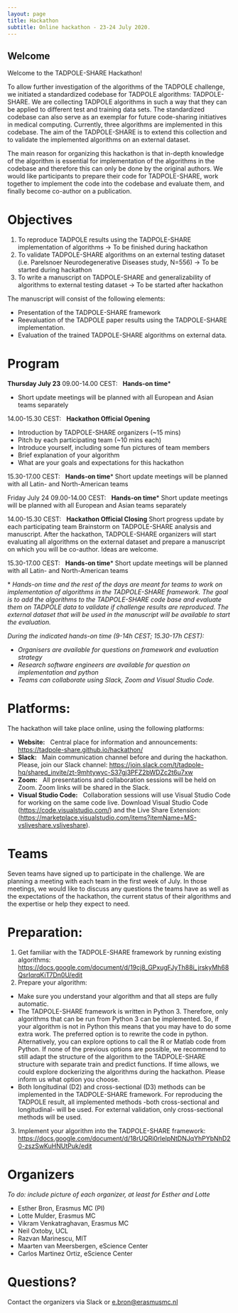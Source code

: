 ```yaml
---
layout: page
title: Hackathon
subtitle: Online hackathon - 23-24 July 2020.
---
```


## Welcome
Welcome to the TADPOLE-SHARE Hackathon! 

To allow further investigation of the algorithms of the TADPOLE challenge, we initiated a standardized codebase for TADPOLE algorithms: TADPOLE-SHARE. We are collecting TADPOLE algorithms in such a way that they can be applied to different test and training data sets. The standardized codebase can also serve as an exemplar for future code-sharing initiatives in medical computing. Currently, three algorithms are implemented in this codebase. The aim of the TADPOLE-SHARE is to extend this collection and to validate the implemented algorithms on an external dataset. 

The main reason for organizing this hackathon is that in-depth knowledge of the algorithm is essential for implementation of the algorithms in the codebase and therefore this can only be done by the original authors. We would like participants to prepare their code for TADPOLE-SHARE, work together to implement the code into the codebase and evaluate them, and finally become co-author on a publication.

# Objectives
1. To reproduce TADPOLE results using the TADPOLE-SHARE implementation of algorithms -> To be finished during hackathon
2. To validate TADPOLE-SHARE algorithms on an external testing dataset (i.e. Parelsnoer Neurodegenerative Diseases study, N=556) -> To be started during hackathon
3. To write a manuscript on TADPOLE-SHARE and generalizability of algorithms to external testing dataset -> To be started after hackathon

The manuscript will consist of the following elements:
* Presentation of the TADPOLE-SHARE framework
* Reevaluation of the TADPOLE paper results using the TADPOLE-SHARE implementation.
* Evaluation of the trained TADPOLE-SHARE algorithms on external data.

# Program
**Thursday July 23**
09.00-14.00 CEST:   **Hands-on time**\*
- Short update meetings will be planned with all European and Asian teams separately

14.00-15.30 CEST:   **Hackathon Official Opening**
- Introduction by TADPOLE-SHARE organizers (~15 mins)
- Pitch by each participating team (~10 mins each)
 - Introduce yourself, including some fun pictures of team members
 - Brief explanation of your algorithm
 - What are your goals and expectations for this hackathon

15.30-17.00 CEST:   **Hands-on time**\*
Short update meetings will be planned with all Latin- and North-American teams 

Friday July 24 
09.00-14.00 CEST:   **Hands-on time**\*
Short update meetings will be planned with all European and Asian teams separately

14.00-15.30 CEST:   **Hackathon Official Closing**
Short progress update by each participating team 
Brainstorm on TADPOLE-SHARE analysis and manuscript. After the hackathon, TADPOLE-SHARE organizers will start evaluating all algorithms on the external dataset and prepare a manuscript on which you will be co-author. Ideas are welcome.

15.30-17.00 CEST:   **Hands-on time**\*
Short update meetings will be planned with all Latin- and North-American teams 

\* *Hands-on time and the rest of the days are meant for teams to work on implementation of algorithms in the TADPOLE-SHARE framework. The goal is to add the algorithms to the TADPOLE-SHARE code base and evaluate them on TADPOLE data to validate if challenge results are reproduced. The external dataset that will be used in the manuscript will be available to start the evaluation.*

*During the indicated hands-on time (9-14h CEST; 15.30-17h CEST):*
- *Organisers are available for questions on framework and evaluation strategy*
- *Research software engineers are available for question on implementation and python*
- *Teams can collaborate using Slack, Zoom and Visual Studio Code.*

# Platforms:
The hackathon will take place online, using the following platforms:
- **Website:**   Central place for information and announcements: https://tadpole-share.github.io/hackathon/
- **Slack:**   Main communication channel before and during the hackathon. Please, join our Slack channel:
https://join.slack.com/t/tadpole-hq/shared_invite/zt-9mhtywyc-S37gj3PFZ2bWDZc2t6u7xw 
- **Zoom:**   All presentations and collaboration sessions will be held on Zoom. Zoom links will be shared in the Slack.
- **Visual Studio Code:**   Collaboration sessions will use Visual Studio Code for working on the same code live. Download Visual Studio Code (https://code.visualstudio.com/) and the Live Share Extension: (https://marketplace.visualstudio.com/items?itemName=MS-vsliveshare.vsliveshare).

# Teams
Seven teams have signed up to participate in the challenge. We are planning a meeting with each team in the first week of July. In those meetings, we would like to discuss any questions the teams have as well as the expectations of the hackathon, the current status of their algorithms and the expertise or help they expect to need.

# Preparation:
1. Get familiar with the TADPOLE-SHARE framework by running existing algorithms: https://docs.google.com/document/d/19cj8_GPxugFJyTh88i_jrskyMh68QsrIqrqKiT7Dn0U/edit
2. Prepare your algorithm: 
- Make sure you understand your algorithm and that all steps are fully automatic.
- The TADPOLE-SHARE framework is written in Python 3. Therefore, only algorithms that can be run from Python 3 can be implemented. So, if your algorithm is not in Python this means that you may have to do some extra work. The preferred option is to rewrite the code in python. Alternatively, you can explore options to call the R or Matlab code from Python. If none of the previous options are possible, we recommend to still adapt the structure of the algorithm to the TADPOLE-SHARE structure with separate train and predict functions. If time allows, we could explore dockerizing the algorithms during the hackathon. Please inform us what option you choose. 
- Both longitudinal (D2) and cross-sectional (D3) methods can be implemented in the TADPOLE-SHARE framework. For reproducing the TADPOLE result, all implemented methods -both cross-sectional and longitudinal- will be used. For external validation, only cross-sectional methods will be used.
3. Implement your algorithm into the TADPOLE-SHARE framework: https://docs.google.com/document/d/18rUQRi0rIelpNtDNJqYhPYbNhD20-zszSwKuHNUtPuk/edit

# Organizers
*To do: include picture of each organizer, at least for Esther and Lotte*
- Esther Bron, Erasmus MC (PI)
- Lotte Mulder, Erasmus MC
- Vikram Venkatraghavan, Erasmus MC
- Neil Oxtoby, UCL
- Razvan Marinescu, MIT
- Maarten van Meersbergen, eScience Center
- Carlos Martinez Ortiz, eScience Center

# Questions?
Contact the organizers via Slack or e.bron@erasmusmc.nl
